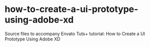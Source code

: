 # how-to-create-a-ui-prototype-using-adobe-xd
Source files to accompany Envato Tuts+ tutorial: How to Create a UI Prototype Using Adobe XD
